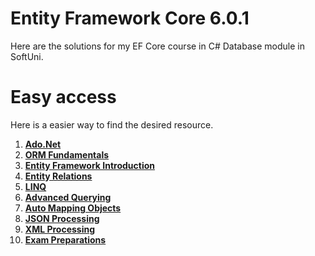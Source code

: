 # Entity Framework Core 6.0.1
Here are the solutions for my EF Core course in C# Database module in SoftUni.

# Easy access
Here is a easier way to find the desired resource.
1. [**Ado.Net**](https://github.com/StanchosCodes/SoftUni-Entity-Framework-Core/tree/main/AdoNet)
2. [**ORM Fundamentals**](https://github.com/StanchosCodes/SoftUni-Entity-Framework-Core/tree/main/ORM%20Fundamentals)
3. [**Entity Framework Introduction**](https://github.com/StanchosCodes/SoftUni-Entity-Framework-Core/tree/main/EntityFrameworkIntroduction)
4. [**Entity Relations**](https://github.com/StanchosCodes/SoftUni-Entity-Framework-Core/tree/main/EntityRelations)
5. [**LINQ**](https://github.com/StanchosCodes/SoftUni-Entity-Framework-Core/tree/main/LINQ)
6. [**Advanced Querying**](https://github.com/StanchosCodes/SoftUni-Entity-Framework-Core/tree/main/AdvancedQuerying)
7. [**Auto Mapping Objects**](https://github.com/StanchosCodes/SoftUni-Entity-Framework-Core/tree/main/AutoMappingObjects)
8. [**JSON Processing**](https://github.com/StanchosCodes/SoftUni-Entity-Framework-Core/tree/main/JSONProcessing)
9. [**XML Processing**](https://github.com/StanchosCodes/SoftUni-Entity-Framework-Core/tree/main/XMLProcessing)
10. [**Exam Preparations**](https://github.com/StanchosCodes/SoftUni-Entity-Framework-Core/tree/main/Exams)
